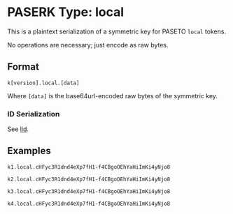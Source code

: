 # PASERK Type: local

This is a plaintext serialization of a symmetric key for PASETO `local` tokens.

No operations are necessary; just encode as raw bytes.

## Format

    k[version].local.[data]

Where `[data]` is the base64url-encoded raw bytes of the symmetric key.

### ID Serialization

See [lid](lid.md).

## Examples

```
k1.local.cHFyc3R1dnd4eXp7fH1-f4CBgoOEhYaHiImKi4yNjo8
``` 

```
k2.local.cHFyc3R1dnd4eXp7fH1-f4CBgoOEhYaHiImKi4yNjo8
```

```
k3.local.cHFyc3R1dnd4eXp7fH1-f4CBgoOEhYaHiImKi4yNjo8
```

```
k4.local.cHFyc3R1dnd4eXp7fH1-f4CBgoOEhYaHiImKi4yNjo8
```
